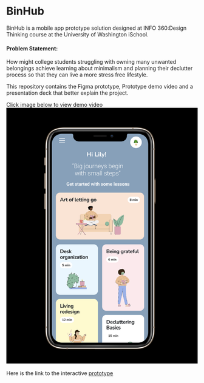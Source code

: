 # BinHub

BinHub is a mobile app prototype solution designed at INFO 360:Design Thinking course at the University of Washington iSchool.

<h4> Problem Statement: </h4>

How might college students struggling
with owning many unwanted
belongings achieve learning about
minimalism and planning their
declutter process so that they can live
a more stress free lifestyle.

This repository contains the Figma prototype, Prototype demo video and a presentation deck that better explain the project. 

Click image below to view demo video
[![prototype](demo.png)](https://www.youtube.com/watch?v=7dhMfW2wTtY)

Here is the link to the interactive [prototype](https://www.figma.com/proto/I5FpiOOrodw7fd5TVBuhk5/Untitled?node-id=285%3A1466&scaling=scale-down&page-id=0%3A1&starting-point-node-id=301%3A4114)


